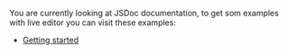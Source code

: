 You are currently looking at JSDoc documentation, to get som examples with live editor you can visit these examples:

* [Getting started](http://localhost:8000/docs/examples/GettingStarted.html)
